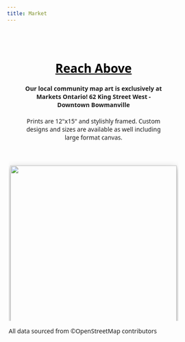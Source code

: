 ```yaml
---
title: Market
---
```


<html>
<meta charset="utf-8" />
<head>
<title>Market Preview</title>
<meta name="viewport" content="width=device-width, initial-scale=1.0">
<!-- Global site tag (gtag.js) - Google Analytics -->
<script async src="https://www.googletagmanager.com/gtag/js?id=G-3RKGWJ9K0S"></script>
<script>
  window.dataLayer = window.dataLayer || [];
  function gtag(){dataLayer.push(arguments);}
  gtag('js', new Date());

  gtag('config', 'G-3RKGWJ9K0S');
</script>	  
  
<style>
* {
  box-sizing: border-box;
}

body {
  margin: 0;
  font-family: 'Segoe UI', sans-serif;
}

.header {
  text-align: center;
  padding: 32px;
}
a {
  color: black;
}	
.row {
  display: -ms-flexbox; /* IE 10 */
  display: flex;
  -ms-flex-wrap: wrap; /* IE 10 */
  flex-wrap: wrap;
  padding: 0 4px;
}

/* Create two equal columns that sits next to each other */
.column {
  -ms-flex: 50%; /* IE 10 */
  flex: 50%;
  padding: 0 4px;
}

.column img {
  margin-top: 10px;
  vertical-align: middle;
  box-shadow: 0 4px 8px 0 rgba(0, 0, 0, 0.2), 0 6px 20px 0 rgba(0, 0, 0, 0.19);
}

</style>
</head>
<body>

<!-- Header -->
<div class="header" id="myHeader">
  <h1><a href="https://reachabove.ca">Reach Above</a></h1>
  <h4>Our local community map art is exclusively at Markets Ontario! 62 King Street West - Downtown Bowmanville</h4>
  <p>Prints are 12"x15" and stylishly framed. Custom designs and sizes are available as well including large format canvas.</p>
</div>  

<!-- Photo Grid -->
<div class="row"> 
  <div class="column">
    <img src="/Markets/20_WhiteBlue.png" style="width:100%">
    <img src="/Markets/08_WhiteBlack.png" style="width:100%">
    <img src="/Markets/10_WhiteBlack.png" style="width:100%">
    <img src="/Markets/04_WhiteBlack_x3.png" style="width:100%">
    <img src="/Markets/14_BlueWhite.png" style="width:100%">
    <img src="/Markets/08_WhiteBlue2.png" style="width:100%">
    <img src="/Markets/02_WhiteBlack.png" style="width:100%">
    <img src="/Markets/A3_White_Blue_Mock1.png" style="width:100%">
    <img src="/Markets/04_WhiteBlack.png" style="width:100%">
    <img src="/Markets/08_Strava.png" style="width:100%">
    <img src="/Markets/Strava24x36k.jpg" style="width:100%">
    
    </div>
</div>
<p>All data sourced from ©OpenStreetMap contributors</p>

<script>
   
 
// Get the elements with class="column"
var elements = document.getElementsByClassName("column");

// Declare a loop variable
var i;

// Full-width images
function one() {
    for (i = 0; i < elements.length; i++) {
    elements[i].style.msFlex = "100%";  // IE10
    elements[i].style.flex = "100%";
  }
}

// Add active class to the current button (highlight it)
var header = document.getElementById("myHeader");
var btns = header.getElementsByClassName("btn");
for (var i = 0; i < btns.length; i++) {
  btns[i].addEventListener("click", function() {
    var current = document.getElementsByClassName("active");
    current[0].className = current[0].className.replace(" active", "");
    this.className += " active";
  });
}
</script>

</body>
</html>
